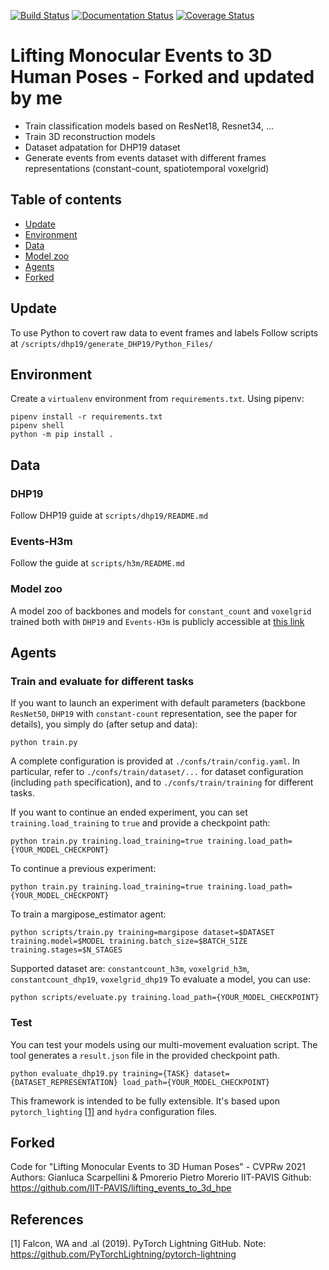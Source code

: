 [![Build Status](https://travis-ci.com/gianscarpe/event-based-monocular-hpe.svg?branch=master)](https://travis-ci.com/gianscarpe/event-based-monocular-hpe)
[![Documentation
Status](https://readthedocs.org/projects/event-camera/badge/?version=latest)](https://event-camera.readthedocs.io/en/latest/?badge=latest)
[![Coverage Status](https://coveralls.io/repos/github/gianscarpe/event-based-monocular-hpe/badge.svg?branch=master)](https://coveralls.io/github/gianscarpe/event-based-monocular-hpe?branch=master)
# Lifting Monocular Events to 3D Human Poses - Forked and updated by me

* Train classification models based on ResNet18, Resnet34, ...
* Train 3D reconstruction models
* Dataset adpatation for DHP19 dataset
* Generate events from events dataset with different frames representations
  (constant-count, spatiotemporal voxelgrid)

## Table of contents
- [Update](#update)
- [Environment](#environment)
- [Data](#data)
- [Model zoo](#model-zoo)
- [Agents](#agents)
- [Forked](#forked)

## Update
To use Python to covert raw data to event frames and labels Follow scripts at `/scripts/dhp19/generate_DHP19/Python_Files/`

## Environment
Create a `virtualenv` environment from `requirements.txt`. 
Using pipenv:

```
pipenv install -r requirements.txt
pipenv shell
python -m pip install .
```

## Data


### DHP19
Follow DHP19 guide at `scripts/dhp19/README.md`

### Events-H3m
Follow the guide at `scripts/h3m/README.md`

### Model zoo
A model zoo of backbones and models for `constant_count` and `voxelgrid` trained
both with `DHP19` and `Events-H3m` is publicly accessible at [this link](https://drive.google.com/drive/folders/1b5BTt4A8kRGPAVwZ2HY1RKoMQ54lPsGZ?usp=sharing)

## Agents

### Train and evaluate for different tasks
If you want to launch an experiment with default parameters (backbone `ResNet50`, `DHP19` with `constant-count` representation, see the paper for details), you simply do (after setup and data):

```
python train.py 
```

A complete configuration is provided at `./confs/train/config.yaml`. In
particular, refer to `./confs/train/dataset/...` for dataset configuration
(including `path` specification), and to `./confs/train/training` for different
tasks. 

If you want to continue an ended experiment, you can set
`training.load_training` to `true` and provide a checkpoint path:

```
python train.py training.load_training=true training.load_path={YOUR_MODEL_CHECKPONT}
```

To continue a previous experiment:
```
python train.py training.load_training=true training.load_path={YOUR_MODEL_CHECKPONT}
```

To train a margipose\_estimator agent:
```
python scripts/train.py training=margipose dataset=$DATASET training.model=$MODEL training.batch_size=$BATCH_SIZE training.stages=$N_STAGES
```
Supported dataset are: `constantcount_h3m`, `voxelgrid_h3m`, `constantcount_dhp19`, `voxelgrid_dhp19`
To evaluate a model, you can use:
```
python scripts/eveluate.py training.load_path={YOUR_MODEL_CHECKPOINT}
```

### Test
You can test your models using our multi-movement evaluation script. The tool
generates a `result.json` file in the provided checkpoint path.
```
python evaluate_dhp19.py training={TASK} dataset={DATASET_REPRESENTATION} load_path={YOUR_MODEL_CHECKPOINT}
```

This framework is intended to be fully extensible. It's based upon
`pytorch_lighting` [[1]](#1) and `hydra` configuration files.

## Forked
Code for "Lifting Monocular Events to 3D Human Poses" - CVPRw 2021
Authors: Gianluca Scarpellini & Pmorerio Pietro Morerio
IIT-PAVIS
Github: https://github.com/IIT-PAVIS/lifting_events_to_3d_hpe

## References
<a id="1">[1]</a> 
Falcon, WA and .al (2019). 
PyTorch Lightning
GitHub. Note: https://github.com/PyTorchLightning/pytorch-lightning

